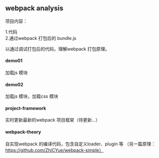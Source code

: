 ## webpack analysis

项目内容：

1.代码<br/>
2.通过webpack 打包后的 bundle.js

以通过调试打包后的代码，理解webpack 打包原理。

#### demo01
加载js 模块

#### demo02
加载js 模块，加载css 模块

#### project-framework
实时更新最新的webpack 项目框架（待更新...）

#### webpack-theory
自实现webpack 的编译代码，包含自定义loader、plugin 等
（另一篇原理：https://github.com/ZhiCYue/webpack-simple）
